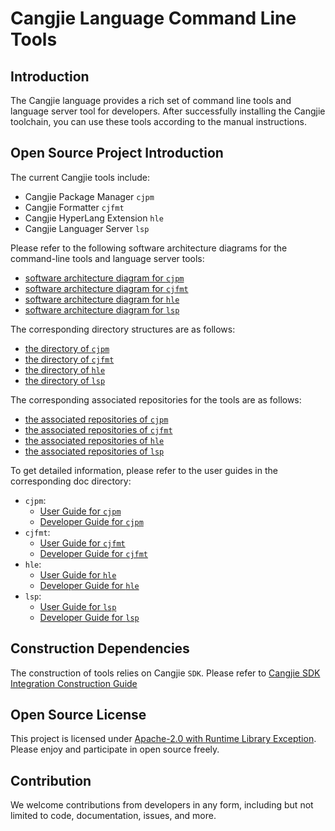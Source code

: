 # Cangjie Language Command Line Tools

## Introduction

The Cangjie language provides a rich set of command line tools and language server tool for developers. After successfully installing the Cangjie toolchain, you can use these tools according to the manual instructions.

## Open Source Project Introduction

The current Cangjie tools include:

- Cangjie Package Manager `cjpm`
- Cangjie Formatter `cjfmt`
- Cangjie HyperLang Extension `hle`
- Cangjie Languager Server `lsp`

Please refer to the following software architecture diagrams for the command-line tools and language server tools:

- [software architecture diagram for `cjpm`](./cjpm/doc/developer_guide.md#开源项目介绍)
- [software architecture diagram for `cjfmt`](./cjfmt/doc/developer_guide.md#开源项目介绍)
- [software architecture diagram for `hle`](./hyperlangExtension/doc/developer_guide.md#开源项目介绍)
- [software architecture diagram for `lsp`](./cangjie-language-server/doc/developer_guide.md#开源项目介绍)

The corresponding directory structures are as follows:

- [the directory of `cjpm`](./cjpm/doc/developer_guide.md#目录)
- [the directory of `cjfmt`](./cjfmt/doc/developer_guide.md#目录)
- [the directory of `hle`](./hyperlangExtension/doc/developer_guide.md#目录)
- [the directory of `lsp`](./cangjie-language-server/doc/developer_guide.md#目录)

The corresponding associated repositories for the tools are as follows:

- [the associated repositories of `cjpm`](./cjpm/doc/developer_guide.md#相关仓)
- [the associated repositories of `cjfmt`](./cjfmt/doc/developer_guide.md#相关仓)
- [the associated repositories of `hle`](./hyperlangExtension/doc/developer_guide.md#相关仓)
- [the associated repositories of `lsp`](./cangjie-language-server/doc/developer_guide.md#相关仓)

To get detailed information, please refer to the user guides in the corresponding doc directory:

- `cjpm`:
    - [User Guide for `cjpm`](./cjpm/doc/user_guide.md)
    - [Developer Guide for `cjpm`](./cjpm/doc/developer_guide.md)
- `cjfmt`:
    - [User Guide for `cjfmt`](./cjfmt/doc/user_guide.md)
    - [Developer Guide for `cjfmt`](./cjfmt/doc/developer_guide.md)
- `hle`:
    - [User Guide for `hle`](./hyperlangExtension/doc/user_guide.md)
    - [Developer Guide for `hle`](./hyperlangExtension/doc/developer_guide.md)
- `lsp`:
    - [User Guide for `lsp`](./cangjie-language-server/doc/user_guide.md)
    - [Developer Guide for `lsp`](./cangjie-language-server/doc/developer_guide.md)

## Construction Dependencies

The construction of tools relies on Cangjie `SDK`. Please refer to [Cangjie SDK Integration Construction Guide](https://gitcode.com/Cangjie/cangjie_build/blob/main/README.md)

## Open Source License

This project is licensed under [Apache-2.0 with Runtime Library Exception](./LICENSE). Please enjoy and participate in open source freely.

## Contribution

We welcome contributions from developers in any form, including but not limited to code, documentation, issues, and more.